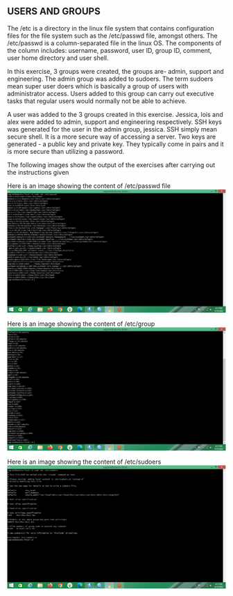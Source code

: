 ## USERS AND GROUPS

The /etc is a directory in the linux file system that contains configuration files for the file system such as the /etc/passwd file, amongst others. The /etc/passwd is a column-separated file in the linux OS. The components of the column includes: username, password, user ID, group ID, comment, user home directory and user shell.

In this exercise, 3 groups were created, the groups are- admin, support and engineering. The admin group was added to sudoers. The term sudoers mean super user doers which is basically a group of users with administrator access. Users added to this group can carry out executive tasks that regular users would normally not be able to achieve. 

A user was added to the 3 groups created in this exercise. Jessica, lois and alex were added to admin, support and engineering respectively. SSH keys was generated for the user in the admin group, jessica. SSH simply mean secure shell. It is a more secure way of accessing a server. Two keys are generated - a public key and private key. They typically come in pairs and it is more secure than utilizing a password.

The following images show the output of the exercises after carrying out the instructions given

Here is an image showing the content of /etc/passwd file 
![/etc/passwd content](./images/Screenshot%20(30).png)

Here is an image showing the content of /etc/group
![/etc/group content](./images/Screenshot%20(31).png)

Here is an image showing the content of /etc/sudoers
![/etc/sudoers content](./images/Screenshot%20(32).png)